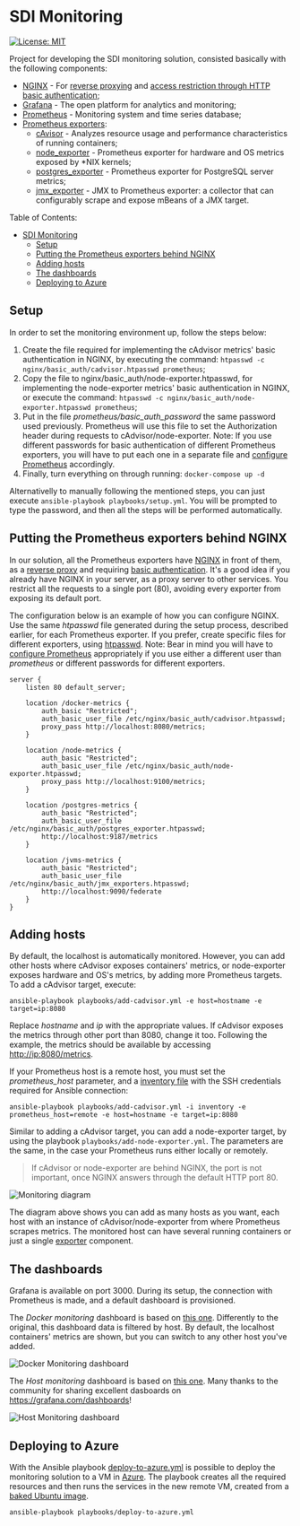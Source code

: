 # SDI Monitoring

[![License: MIT](https://img.shields.io/badge/License-MIT-yellow.svg)](https://opensource.org/licenses/MIT)

Project for developing the SDI monitoring solution, consisted basically with the following components:

- [NGINX](https://www.nginx.com) - For [reverse proxying](https://docs.nginx.com/nginx/admin-guide/web-server/reverse-proxy) and [access restriction through HTTP basic authentication](https://docs.nginx.com/nginx/admin-guide/security-controls/configuring-http-basic-authentication);
- [Grafana](https://grafana.com) - The open platform for analytics and monitoring;
- [Prometheus](https://prometheus.io) - Monitoring system and time series database;
- [Prometheus exporters](https://prometheus.io/docs/instrumenting/exporters):
  - [cAvisor](https://github.com/google/cadvisor) - Analyzes resource usage and performance characteristics of running containers;
  - [node_exporter](https://github.com/prometheus/node_exporter) - Prometheus exporter for hardware and OS metrics exposed by *NIX kernels;
  - [postgres_exporter](https://github.com/wrouesnel/postgres_exporter) - Prometheus exporter for PostgreSQL server metrics;
  - [jmx_exporter](https://github.com/prometheus/jmx_exporter) - JMX to Prometheus exporter: a collector that can configurably scrape and expose mBeans of a JMX target.

Table of Contents:

- [SDI Monitoring](#sdi-monitoring)
  - [Setup](#setup)
  - [Putting the Prometheus exporters behind NGINX](#putting-the-prometheus-exporters-behind-nginx)
  - [Adding hosts](#adding-hosts)
  - [The dashboards](#the-dashboards)
  - [Deploying to Azure](#deploying-to-azure)

## Setup

In order to set the monitoring environment up, follow the steps below:

1. Create the file required for implementing the cAdvisor metrics' basic authentication in NGINX, by executing the command: `htpasswd -c nginx/basic_auth/cadvisor.htpasswd prometheus`;
2. Copy the file to nginx/basic_auth/node-exporter.htpasswd, for implementing the node-exporter metrics' basic authentication in NGINX, or execute the command: `htpasswd -c nginx/basic_auth/node-exporter.htpasswd prometheus`;
3. Put in the file *prometheus/basic_auth_password* the same password used previously. Prometheus will use this file to set the Authorization header during requests to cAdvisor/node-exporter. Note: If you use different passwords for basic authentication of different Prometheus exporters, you will have to put each one in a separate file and [configure Prometheus](prometheus/prometheus.yml) accordingly.
4. Finally, turn everything on through running: `docker-compose up -d`

Alternativelly to manually following the mentioned steps, you can just execute `ansible-playbook playbooks/setup.yml`. You will be prompted to type the password, and then all the steps will be performed automatically.

## Putting the Prometheus exporters behind NGINX

In our solution, all the Prometheus exporters have [NGINX](https://www.nginx.com) in front of them, as a [reverse proxy](https://en.wikipedia.org/wiki/Reverse_proxy) and requiring [basic authentication](https://en.wikipedia.org/wiki/Basic_access_authentication). It's a good idea if you already have NGINX in your server, as a proxy server to other services. You restrict all the requests to a single port (80), avoiding every exporter from exposing its default port.

The configuration below is an example of how you can configure NGINX. Use the same *htpasswd* file generated during the setup process, described earlier, for each Prometheus exporter. If you prefer, create specific files for different exporters, using [htpasswd](https://httpd.apache.org/docs/2.4/programs/htpasswd.html). Note: Bear in mind you will have to [configure Prometheus](prometheus/prometheus.yml) appropriately if you use either a different user than *prometheus* or different passwords for different exporters.

```nginx
server {
    listen 80 default_server;

    location /docker-metrics {
        auth_basic "Restricted";
        auth_basic_user_file /etc/nginx/basic_auth/cadvisor.htpasswd;
        proxy_pass http://localhost:8080/metrics;
    }

    location /node-metrics {
        auth_basic "Restricted";
        auth_basic_user_file /etc/nginx/basic_auth/node-exporter.htpasswd;
        proxy_pass http://localhost:9100/metrics;
    }

    location /postgres-metrics {
        auth_basic "Restricted";
        auth_basic_user_file /etc/nginx/basic_auth/postgres_exporter.htpasswd;
        http://localhost:9187/metrics
    }

    location /jvms-metrics {
        auth_basic "Restricted";
        auth_basic_user_file /etc/nginx/basic_auth/jmx_exporters.htpasswd;
        http://localhost:9090/federate
    }
}
```

## Adding hosts

By default, the localhost is automatically monitored. However, you can add other hosts where cAdvisor exposes containers' metrics, or node-exporter exposes hardware and OS's metrics, by adding more Prometheus targets. To add a cAdvisor target, execute:

`ansible-playbook playbooks/add-cadvisor.yml -e host=hostname -e target=ip:8080`

Replace *hostname* and *ip* with the appropriate values. If cAdvisor exposes the metrics through other port than 8080, change it too. Following the example, the metrics should be available by accessing <http://ip:8080/metrics>.

If your Prometheus host is a remote host, you must set the *prometheus_host* parameter, and a [inventory file](https://docs.ansible.com/ansible/latest/user_guide/intro_inventory.html) with the SSH credentials required for Ansible connection:

`ansible-playbook playbooks/add-cadvisor.yml -i inventory -e prometheus_host=remote -e host=hostname -e target=ip:8080`

Similar to adding a cAdvisor target, you can add a node-exporter target, by using the playbook `playbooks/add-node-exporter.yml`. The parameters are the same, in the case your Prometheus runs either locally or remotely.

> If cAdvisor or node-exporter are behind NGINX, the port is not important, once NGINX answers through the default HTTP port 80.

![Monitoring diagram](https://dev.savvydatainsights.co.uk/nexus/repository/savvy/files/sdi-monitoring.png)

The diagram above shows you can add as many hosts as you want, each host with an instance of cAdvisor/node-exporter from where Prometheus scrapes metrics. The monitored host can have several running containers or just a single [exporter](https://prometheus.io/docs/instrumenting/exporters) component.

## The dashboards

Grafana is available on port 3000. During its setup, the connection with Prometheus is made, and a default dashboard is provisioned.

The *Docker monitoring* dashboard is based on [this one](https://grafana.com/dashboards/193). Differently to the original, this dashboard data is filtered by host. By default, the localhost containers' metrics are shown, but you can switch to any other host you've added.

![Docker Monitoring dashboard](https://dev.savvydatainsights.co.uk/nexus/repository/savvy/files/docker-dashboard.png)

The *Host monitoring* dashboard is based on [this one](https://grafana.com/dashboards/6014). Many thanks to the community for sharing excellent dasboards on <https://grafana.com/dashboards>!

![Host Monitoring dashboard](https://dev.savvydatainsights.co.uk/nexus/repository/savvy/files/host-dashboard.png)

## Deploying to Azure

With the Ansible playbook [deploy-to-azure.yml](playbooks/deploy-to-azure.yml) is possible to deploy the monitoring solution to a VM in [Azure](https://azure.microsoft.com). The playbook creates all the required resources and then runs the services in the new remote VM, created from a [baked Ubuntu image](https://github.com/savvydatainsights/ubuntu).

`ansible-playbook playbooks/deploy-to-azure.yml`

